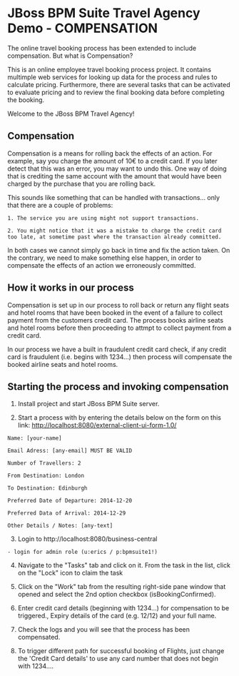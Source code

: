 JBoss BPM Suite Travel Agency Demo - COMPENSATION
==================================================
The online travel booking process has been extended to include compensation. But what is Compensation?

This is an online employee travel booking process project. It contains multimple web services for looking up data for the process
and rules to calculate pricing. Furthermore, there are several tasks that can be activated to evaluate pricing and to review the
final booking data before completing the booking.

Welcome to the JBoss BPM Travel Agency!


Compensation
-------------
Compensation is a means for rolling back the effects of an action. For example, say you charge the amount of 10€ to a credit card.
If you later detect that this was an error, you may want to undo this. One way of doing that is crediting the same account with the
amount that would have been charged by the purchase that you are rolling back.

This sounds like something that can be handled with transactions... only that there are a couple of problems:

    1. The service you are using might not support transactions.

    2. You might notice that it was a mistake to charge the credit card too late, at sometime past where the transaction already committed.

In both cases we cannot simply go back in time and fix the action taken. On the contrary, we need to make something else happen, in order to compensate the effects of an action we erroneously committed.


How it works in our process
---------------------------
Compensation is set up in our process to roll back or return any flight seats and hotel rooms that have been booked in the event of
a failure to collect payment from the customers credit card. The process books airline seats and hotel rooms before then proceeding
to attmpt to collect payment from a credit card. 

In our process we have a built in fraudulent credit card check, if any credit card is fraudulent (i.e. begins with 1234...) then
process will compensate the booked airline seats and hotel rooms.


Starting the process and invoking compensation
------------------------------------------------
1. Install project and start JBoss BPM Suite server.
  
2. Start a process with by entering the details below on the form on this link: [http://localhost:8080/external-client-ui-form-1.0/](http://localhost:8080/external-client-ui-form-1.0)

  ```
  Name: [your-name]

  Email Adress: [any-email] MUST BE VALID

  Number of Travellers: 2

  From Destination: London

  To Destination: Edinburgh

  Preferred Date of Departure: 2014-12-20

  Preferred Data of Arrival: 2014-12-29

  Other Details / Notes: [any-text]
  ```

3. Login to http://localhost:8080/business-central

  ```
  - login for admin role (u:erics / p:bpmsuite1!)
  ```

4. Navigate to the "Tasks" tab and click on it. From the task in the list, click on the "Lock" icon to claim the task

5. Click on the "Work" tab from the resulting right-side pane window that opened and select the 2nd option checkbox (isBookingConfirmed).

6. Enter credit card details (beginning with 1234...) for compensation to be triggered., Expiry details of the card (e.g. 12/12) and your full name.

7. Check the logs and you will see that the process has been compensated.

8. To trigger different path for successful booking of Flights, just change the 'Credit Card details' to use any card number that does not begin with 1234....


